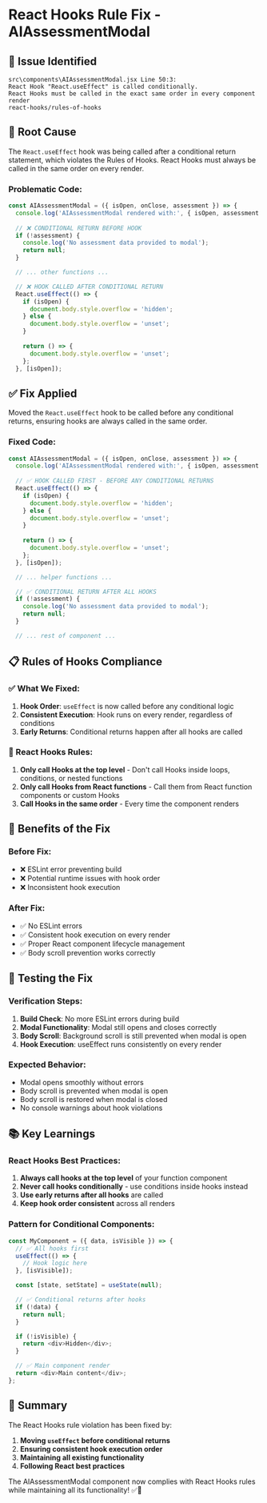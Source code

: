 # React Hooks Rule Fix - AIAssessmentModal

## 🚨 **Issue Identified**

```
src\components\AIAssessmentModal.jsx Line 50:3: 
React Hook "React.useEffect" is called conditionally. 
React Hooks must be called in the exact same order in every component render 
react-hooks/rules-of-hooks
```

## 🔧 **Root Cause**

The `React.useEffect` hook was being called after a conditional return statement, which violates the Rules of Hooks. React Hooks must always be called in the same order on every render.

### **Problematic Code:**
```javascript
const AIAssessmentModal = ({ isOpen, onClose, assessment }) => {
  console.log('AIAssessmentModal rendered with:', { isOpen, assessment });
  
  // ❌ CONDITIONAL RETURN BEFORE HOOK
  if (!assessment) {
    console.log('No assessment data provided to modal');
    return null;
  }

  // ... other functions ...

  // ❌ HOOK CALLED AFTER CONDITIONAL RETURN
  React.useEffect(() => {
    if (isOpen) {
      document.body.style.overflow = 'hidden';
    } else {
      document.body.style.overflow = 'unset';
    }
    
    return () => {
      document.body.style.overflow = 'unset';
    };
  }, [isOpen]);
```

## ✅ **Fix Applied**

Moved the `React.useEffect` hook to be called before any conditional returns, ensuring hooks are always called in the same order.

### **Fixed Code:**
```javascript
const AIAssessmentModal = ({ isOpen, onClose, assessment }) => {
  console.log('AIAssessmentModal rendered with:', { isOpen, assessment });
  
  // ✅ HOOK CALLED FIRST - BEFORE ANY CONDITIONAL RETURNS
  React.useEffect(() => {
    if (isOpen) {
      document.body.style.overflow = 'hidden';
    } else {
      document.body.style.overflow = 'unset';
    }
    
    return () => {
      document.body.style.overflow = 'unset';
    };
  }, [isOpen]);

  // ... helper functions ...

  // ✅ CONDITIONAL RETURN AFTER ALL HOOKS
  if (!assessment) {
    console.log('No assessment data provided to modal');
    return null;
  }

  // ... rest of component ...
```

## 📋 **Rules of Hooks Compliance**

### **✅ What We Fixed:**
1. **Hook Order**: `useEffect` is now called before any conditional logic
2. **Consistent Execution**: Hook runs on every render, regardless of conditions
3. **Early Returns**: Conditional returns happen after all hooks are called

### **🔧 React Hooks Rules:**
1. **Only call Hooks at the top level** - Don't call Hooks inside loops, conditions, or nested functions
2. **Only call Hooks from React functions** - Call them from React function components or custom Hooks
3. **Call Hooks in the same order** - Every time the component renders

## 🎯 **Benefits of the Fix**

### **Before Fix:**
- ❌ ESLint error preventing build
- ❌ Potential runtime issues with hook order
- ❌ Inconsistent hook execution

### **After Fix:**
- ✅ No ESLint errors
- ✅ Consistent hook execution on every render
- ✅ Proper React component lifecycle management
- ✅ Body scroll prevention works correctly

## 🧪 **Testing the Fix**

### **Verification Steps:**
1. **Build Check**: No more ESLint errors during build
2. **Modal Functionality**: Modal still opens and closes correctly
3. **Body Scroll**: Background scroll is still prevented when modal is open
4. **Hook Execution**: useEffect runs consistently on every render

### **Expected Behavior:**
- Modal opens smoothly without errors
- Body scroll is prevented when modal is open
- Body scroll is restored when modal is closed
- No console warnings about hook violations

## 📚 **Key Learnings**

### **React Hooks Best Practices:**
1. **Always call hooks at the top level** of your function component
2. **Never call hooks conditionally** - use conditions inside hooks instead
3. **Use early returns after all hooks** are called
4. **Keep hook order consistent** across all renders

### **Pattern for Conditional Components:**
```javascript
const MyComponent = ({ data, isVisible }) => {
  // ✅ All hooks first
  useEffect(() => {
    // Hook logic here
  }, [isVisible]);

  const [state, setState] = useState(null);

  // ✅ Conditional returns after hooks
  if (!data) {
    return null;
  }

  if (!isVisible) {
    return <div>Hidden</div>;
  }

  // ✅ Main component render
  return <div>Main content</div>;
};
```

## 🎉 **Summary**

The React Hooks rule violation has been fixed by:

1. **Moving `useEffect` before conditional returns**
2. **Ensuring consistent hook execution order**
3. **Maintaining all existing functionality**
4. **Following React best practices**

The AIAssessmentModal component now complies with React Hooks rules while maintaining all its functionality! ✅🎯
